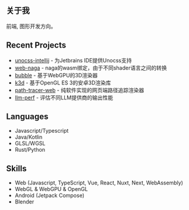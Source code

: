 ## 关于我
前端, 图形开发方向。

## Recent Projects
- [unocss-intellij](https://github.com/re-ovo/unocss-intellij) - 为Jetbrains IDE提供Unocss支持
- [web-naga](https://github.com/re-ovo/web-naga) - naga的wasm绑定，由于不同shader语言之间的转换
- [bubble](https://github.com/re-ovo/bubble) - 基于WebGPU的3D渲染器
- [k3d](https://github.com/re-ovo/k3d) - 基于OpenGL ES 3的安卓3D渲染库
- [path-tracer-web](https://github.com/re-ovo/path-tracer-web) - 纯软件实现的网页端路径追踪渲染器
- [llm-perf](https://github.com/re-ovo/llm-perf) - 评估不同LLM提供商的输出性能

## Languages
- Javascript/Typescript
- Java/Kotlin
- GLSL/WGSL
- Rust/Python

## Skills
- Web (Javascript, TypeScript, Vue, React, Nuxt, Next, WebAssembly)
- WebGL & WebGPU & OpenGL
- Android (Jetpack Compose)
- Blender

